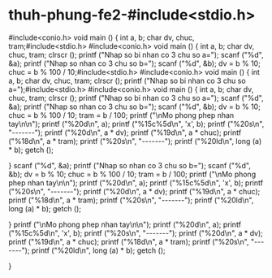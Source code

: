 # thuh-phung-fe2-#include<stdio.h>
#include<conio.h>
void
main ()
{
  int a, b;
  char dv, chuc, tram;#include<stdio.h>
#include<conio.h>
void
main ()
{
  int a, b;
  char dv, chuc, tram;
  clrscr ();
  printf ("Nhap so bi nhan co 3 chu so a=");
  scanf ("%d", &a);
  printf ("Nhap so nhan co 3 chu so b=");
  scanf ("%d", &b);
  dv = b % 10;
  chuc = b % 100 / 10;#include<stdio.h>
#include<conio.h>
void
main ()
{
  int a, b;
  char dv, chuc, tram;
  clrscr ();
  printf ("Nhap so bi nhan co 3 chu so a=");#include<stdio.h>
#include<conio.h>
void
main ()
{
  int a, b;
  char dv, chuc, tram;
  clrscr ();
  printf ("Nhap so bi nhan co 3 chu so a=");
  scanf ("%d", &a);
  printf ("Nhap so nhan co 3 chu so b=");
  scanf ("%d", &b);
  dv = b % 10;
  chuc = b % 100 / 10;
  tram = b / 100;
  printf ("\nMo phong phep nhan tay\n\n");
  printf ("%20d\n", a);
  printf ("%15c%5d\n", 'x', b);
  printf ("%20s\n", "-------");
  printf ("%20d\n", a * dv);
  printf ("%19d\n", a * chuc);
  printf ("%18d\n", a * tram);
  printf ("%20s\n", "-------");
  printf ("%20ld\n", long (a) * b);
  getch ();

}
  scanf ("%d", &a);
  printf ("Nhap so nhan co 3 chu so b=");
  scanf ("%d", &b);
  dv = b % 10;
  chuc = b % 100 / 10;
  tram = b / 100;
  printf ("\nMo phong phep nhan tay\n\n");
  printf ("%20d\n", a);
  printf ("%15c%5d\n", 'x', b);
  printf ("%20s\n", "-------");
  printf ("%20d\n", a * dv);
  printf ("%19d\n", a * chuc);
  printf ("%18d\n", a * tram);
  printf ("%20s\n", "-------");
  printf ("%20ld\n", long (a) * b);
  getch ();

}
  printf ("\nMo phong phep nhan tay\n\n");
  printf ("%20d\n", a);
  printf ("%15c%5d\n", 'x', b);
  printf ("%20s\n", "-------");
  printf ("%20d\n", a * dv);
  printf ("%19d\n", a * chuc);
  printf ("%18d\n", a * tram);
  printf ("%20s\n", "-------");
  printf ("%20ld\n", long (a) * b);
  getch ();

}

